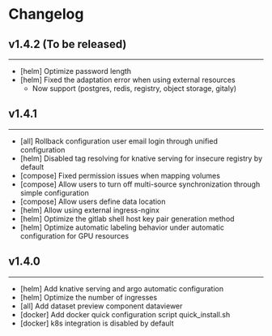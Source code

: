 # Changelog

## v1.4.2 (To be released)

---

- [helm] Optimize password length
- [helm] Fixed the adaptation error when using external resources
    - Now support (postgres, redis, registry, object storage, gitaly)

## v1.4.1

---

- [all] Rollback configuration user email login through unified configuration
- [helm] Disabled tag resolving for knative serving for insecure registry by default
- [compose] Fixed permission issues when mapping volumes
- [compose] Allow users to turn off multi-source synchronization through simple configuration
- [compose] Allow users define data location
- [helm] Allow using external ingress-nginx
- [helm] Optimize the gitlab shell host key pair generation method
- [helm] Optimize automatic labeling behavior under automatic configuration for GPU resources

## v1.4.0

---

- [helm] Add knative serving and argo automatic configuration
- [helm] Optimize the number of ingresses
- [all] Add dataset preview component dataviewer
- [docker] Add docker quick configuration script quick_install.sh
- [docker] k8s integration is disabled by default 

